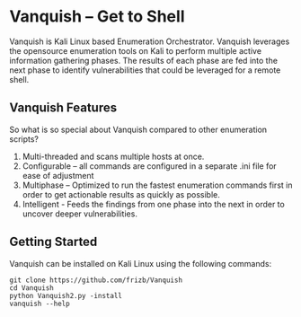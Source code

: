 # Vanquish – Get to Shell
Vanquish is Kali Linux based Enumeration Orchestrator.  Vanquish leverages the opensource enumeration tools on Kali to perform multiple active information gathering phases. The results of each phase are fed into the next phase to identify vulnerabilities that could be leveraged for a remote shell.  

## Vanquish Features
So what is so special about Vanquish compared to other enumeration scripts?
  1.	Multi-threaded and scans multiple hosts at once.
  2.	Configurable – all commands are configured in a separate .ini file for ease of adjustment
  3.	Multiphase – Optimized to run the fastest enumeration commands first in order to get actionable results as quickly as possible.
  4.	Intelligent - Feeds the findings from one phase into the next in order to uncover deeper vulnerabilities.

## Getting Started

Vanquish can be installed on Kali Linux using the following commands:

    git clone https://github.com/frizb/Vanquish
    cd Vanquish
    python Vanquish2.py -install
    vanquish --help

<script type="text/javascript" src="https://asciinema.org/a/87e2AIjr9ZVF6RM8B9ObDNcEX.js" id="asciicast-87e2AIjr9ZVF6RM8B9ObDNcEX" async></script>

